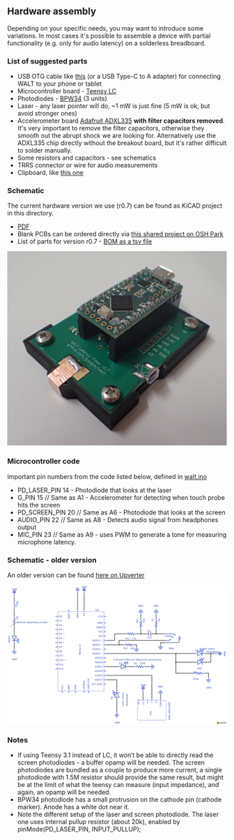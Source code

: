 ## Hardware assembly ##
Depending on your specific needs, you may want to introduce some variations.
In most cases it's possible to assemble a device with partial functionality (e.g. only for audio latency) on a solderless breadboard.

### List of suggested parts ###

 * USB OTG cable like
   [this](http://www.amazon.com/Generic-Micro-Cable-Cellphone-Tablet/dp/B00AYPEL56)
   (or a USB Type-C to A adapter)
   for connecting WALT to your phone or tablet
 * Microcontroller board - [Teensy LC](https://www.pjrc.com/teensy/teensyLC.html)
 * Photodiodes - [BPW34](http://www.digikey.com/product-detail/en/osram-opto-semiconductors-inc/BPW34/475-1070-ND/607274) (3 units)
 * Laser - any laser pointer will do, ~1 mW is just fine (5 mW is ok, but avoid stronger ones)
 * Accelerometer board [Adafruit ADXL335](https://www.adafruit.com/product/163) **with filter capacitors removed**.
   It's very important to remove the filter capacitors, otherwise they smooth out the abrupt shock we are looking for.
   Alternatively use the ADXL335 chip directly without the breakout board, but it's rather difficult to solder manually.
 * Some resistors and capacitors - see schematics
 * TRRS connector or wire for audio measurements
 * Clipboard, like [this one](https://upload.wikimedia.org/wikipedia/commons/c/c0/Wood-clipboard.jpg)

### Schematic ###
The current hardware version we use (r0.7) can be found as KiCAD project in this directory.
 * [PDF](WALT_schematic.pdf)
 * Blank PCBs can be ordered directly via [this shared project on OSH Park](https://oshpark.com/shared_projects/M5Z8fYCX)
 * List of parts for version r0.7 - [BOM as a tsv file](WALT_bom_r07.tsv)

 ![WALT r0.7 photo](../docs/WALT_r07_photo.jpg)


### Microcontroller code ###

Important pin numbers from the code listed below, defined in [walt.ino](../arduino/walt/walt.ino)

 * PD_LASER_PIN 14 - Photodiode that looks at the laser
 * G_PIN 15 // Same as A1 - Accelerometer for detecting when touch probe hits the screen
 * PD_SCREEN_PIN 20 // Same as A6 - Photodiode that looks at the screen
 * AUDIO_PIN 22 // Same as A8 - Detects audio signal from headphones output
 * MIC_PIN 23 // Same as A9 - uses PWM to generate a tone for measuring microphone latency.

### Schematic - older version ###
An older version can be found
[here on Upverter](https://upverter.com/kamrik/8af1f3b04e47ab78/WALT_w_audio/)

![Slightly simplified WALT Schematic](WALT_schematic_simplified.png)


### Notes ###

 * If using Teensy 3.1 instead of LC, it won’t be able to directly read
   the screen photodiodes - a buffer opamp will be needed. The screen photodiodes
   are bundled as a couple to produce more current, a single photodiode with 1.5M
   resistor should provide the same result, but might be at the limit of what the
   teensy can measure (input impedance), and again, an opamp will be needed.
 * BPW34 photodiode has a small protrusion on the cathode pin (cathode marker).
   Anode has a white dot near it.
 * Note the different setup of the laser and screen photodiode. The laser one
   uses internal pullup resistor (about 20k), enabled by pinMode(PD_LASER_PIN,
   INPUT_PULLUP);
